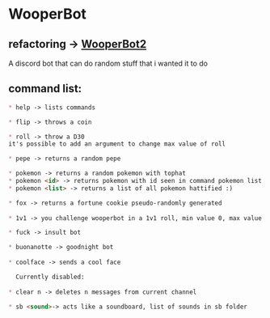 # WooperBot
## refactoring -> [WooperBot2](https://github.com/Gimbardo/WooperBot2)
A discord bot that can do random stuff that i wanted it to do

## command list:

```markdown
* help -> lists commands

* flip -> throws a coin

* roll -> throw a D30
it's possible to add an argument to change max value of roll

* pepe -> returns a random pepe

* pokemon -> returns a random pokemon with tophat
* pokemon <id> -> returns pokemon with id seen in command pokemon list
* pokemon <list> -> returns a list of all pokemon hattified :)

* fox -> returns a fortune cookie pseudo-randomly generated
  
* 1v1 -> you challenge wooperbot in a 1v1 roll, min value 0, max value 100

* fuck -> insult bot

* buonanotte -> goodnight bot
  
* coolface -> sends a cool face

  Currently disabled:
  
* clear n -> deletes n messages from current channel

* sb <sound>-> acts like a soundboard, list of sounds in sb folder
  
